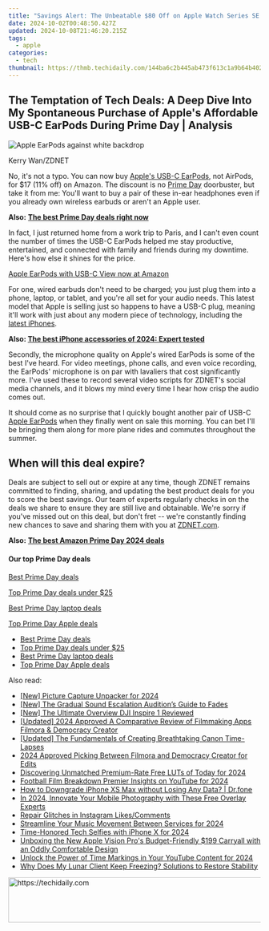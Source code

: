 ```yaml
---
title: "Savings Alert: The Unbeatable $80 Off on Apple Watch Series SE (2Nd Gen) Post-Prime Day | Exclusive Analysis by ZDNet"
date: 2024-10-02T00:48:50.427Z
updated: 2024-10-08T21:46:20.215Z
tags:
  - apple
categories:
  - tech
thumbnail: https://thmb.techidaily.com/144ba6c2b445ab473f613c1a9b64b4025f153684504ed90b87c56b4f36e8f03d.jpg
---
```


## The Temptation of Tech Deals: A Deep Dive Into My Spontaneous Purchase of Apple's Affordable USB-C EarPods During Prime Day | Analysis

![Apple EarPods against white backdrop](https://www.zdnet.com/a/img/resize/9eef7fbd8a9a18ad7cef31a3b6044145e5c27b9f/2024/06/10/6ab9a9af-3681-427f-810d-1be6b8831f81/20240425-134646.jpg?auto=webp&width=1280)

Kerry Wan/ZDNET

No, it's not a typo. You can now buy [Apple's USB-C EarPods](https://buy.geni.us/Proxy.ashx?TSID=368250&GR%5FURL=https%3A%2F%2Fwww.amazon.com%2FApple-EarPods-Headphones-Built-Control%2Fdp%2FB0CHXC5ZDX%3Ftag%3Dzd-buy-button-20%26ascsubtag%3D%5F%5FCOM%5FCLICK%5FID%5F%5F%7C8be3c3a2-3959-4d19-a809-2a9baf6bbba6%7Cdtp&dtb=1), not AirPods, for $17 (11% off) on Amazon. The discount is no [Prime Day](https://www.zdnet.com/article/best-amazon-prime-day-deals-live-2024-07-15/) doorbuster, but take it from me: You'll want to buy a pair of these in-ear headphones even if you already own wireless earbuds or aren't an Apple user. 

**Also:** [**The best Prime Day deals right now**](https://www.zdnet.com/article/best-amazon-prime-day-deals/)

In fact, I just returned home from a work trip to Paris, and I can't even count the number of times the USB-C EarPods helped me stay productive, entertained, and connected with family and friends during my downtime. Here's how else it shines for the price.

[Apple EarPods with USB-C View now at Amazon](https://buy.geni.us/Proxy.ashx?TSID=368250&GR%5FURL=https%3A%2F%2Fwww.amazon.com%2FApple-EarPods-Headphones-Built-Control%2Fdp%2FB0CHXC5ZDX%3Fth%3D1%26tag%3Dzd-buy-button-20%26ascsubtag%3D%5F%5FCOM%5FCLICK%5FID%5F%5F%7C8be3c3a2-3959-4d19-a809-2a9baf6bbba6%7Cdtp&dtb=1)

For one, wired earbuds don't need to be charged; you just plug them into a phone, laptop, or tablet, and you're all set for your audio needs. This latest model that Apple is selling just so happens to have a USB-C plug, meaning it'll work with just about any modern piece of technology, including the [latest iPhones](https://www.zdnet.com/article/best-iphone/).

**Also: [The best iPhone accessories of 2024: Expert tested](https://www.zdnet.com/article/best-iphone-accessories/)**

Secondly, the microphone quality on Apple's wired EarPods is some of the best I've heard. For video meetings, phone calls, and even voice recording, the EarPods' microphone is on par with lavaliers that cost significantly more. I've used these to record several video scripts for ZDNET's social media channels, and it blows my mind every time I hear how crisp the audio comes out.

It should come as no surprise that I quickly bought another pair of USB-C [Apple EarPods](https://buy.geni.us/Proxy.ashx?TSID=368250&GR%5FURL=https%3A%2F%2Fwww.amazon.com%2FApple-EarPods-Headphones-Built-Control%2Fdp%2FB0CHXC5ZDX%3Fth%3D1%26tag%3Dzd-buy-button-20%26ascsubtag%3D%5F%5FCOM%5FCLICK%5FID%5F%5F%7C8be3c3a2-3959-4d19-a809-2a9baf6bbba6%7Cdtp&dtb=1) when they finally went on sale this morning. You can bet I'll be bringing them along for more plane rides and commutes throughout the summer.

## When will this deal expire?

Deals are subject to sell out or expire at any time, though ZDNET remains committed to finding, sharing, and updating the best product deals for you to score the best savings. Our team of experts regularly checks in on the deals we share to ensure they are still live and obtainable. We're sorry if you've missed out on this deal, but don't fret -- we're constantly finding new chances to save and sharing them with you at [ZDNET.com](https://www.zdnet.com/). 

**Also:** [**The best Amazon Prime Day 2024 deals**](https://www.zdnet.com/article/best-early-amazon-prime-day-2024-deals/)

#### Our top Prime Day deals

[Best Prime Day deals](https://www.zdnet.com/article/best-amazon-prime-day-deals-2024-07-17/ "Best Prime Day deals")

[Top Prime Day deals under $25](https://www.zdnet.com/article/best-amazon-prime-day-deals-under-still-around/ "Top Prime Day deals under $25")

[Best Prime Day laptop deals](https://www.zdnet.com/article/best-prime-day-laptop-deals-still-around/ "Best Prime Day laptop deals")

[Top Prime Day Apple deals](https://www.zdnet.com/article/best-prime-day-apple-deals-still-around-2024/ "Top Prime Day Apple deals")

* [Best Prime Day deals](https://www.zdnet.com/article/best-amazon-prime-day-deals-2024-07-17/ "Best Prime Day deals")
* [Top Prime Day deals under $25](https://www.zdnet.com/article/best-amazon-prime-day-deals-under-still-around/ "Top Prime Day deals under $25")
* [Best Prime Day laptop deals](https://www.zdnet.com/article/best-prime-day-laptop-deals-still-around/ "Best Prime Day laptop deals")
* [Top Prime Day Apple deals](https://www.zdnet.com/article/best-prime-day-apple-deals-still-around-2024/ "Top Prime Day Apple deals")

<ins class="adsbygoogle"
     style="display:block"
     data-ad-format="autorelaxed"
     data-ad-client="ca-pub-7571918770474297"
     data-ad-slot="1223367746"></ins>

<ins class="adsbygoogle"
     style="display:block"
     data-ad-client="ca-pub-7571918770474297"
     data-ad-slot="8358498916"
     data-ad-format="auto"
     data-full-width-responsive="true"></ins>

<span class="atpl-alsoreadstyle">Also read:</span>
<div><ul>
<li><a href="https://remote-screen-capture.techidaily.com/new-picture-capture-unpacker-for-2024/"><u>[New] Picture Capture Unpacker for 2024</u></a></li>
<li><a href="https://some-tips.techidaily.com/new-the-gradual-sound-escalation-auditions-guide-to-fades/"><u>[New] The Gradual Sound Escalation Audition’s Guide to Fades</u></a></li>
<li><a href="https://some-tips.techidaily.com/new-the-ultimate-overview-dji-inspire-1-reviewed/"><u>[New] The Ultimate Overview DJI Inspire 1 Reviewed</u></a></li>
<li><a href="https://screen-activity-recording.techidaily.com/updated-2024-approved-a-comparative-review-of-filmmaking-apps-filmora-and-democracy-creator/"><u>[Updated] 2024 Approved A Comparative Review of Filmmaking Apps Filmora & Democracy Creator</u></a></li>
<li><a href="https://some-tips.techidaily.com/updated-the-fundamentals-of-creating-breathtaking-canon-time-lapses/"><u>[Updated] The Fundamentals of Creating Breathtaking Canon Time-Lapses</u></a></li>
<li><a href="https://remote-screen-capture.techidaily.com/2024-approved-picking-between-filmora-and-democracy-creator-for-edits/"><u>2024 Approved Picking Between Filmora and Democracy Creator for Edits</u></a></li>
<li><a href="https://fox-glue.techidaily.com/discovering-unmatched-premium-rate-free-luts-of-today-for-2024/"><u>Discovering Unmatched Premium-Rate Free LUTs of Today for 2024</u></a></li>
<li><a href="https://youtube-sure.techidaily.com/all-film-breakdown-premier-insights-on-youtube-for-2024/"><u>Football Film Breakdown Premier Insights on YouTube for 2024</u></a></li>
<li><a href="https://blog-min.techidaily.com/how-to-downgrade-iphone-xs-max-without-losing-any-data-drfone-by-drfone-ios-system-repair-ios-system-repair/"><u>How to Downgrade iPhone XS Max without Losing Any Data? | Dr.fone</u></a></li>
<li><a href="https://some-tips.techidaily.com/in-2024-innovate-your-mobile-photography-with-these-free-overlay-experts/"><u>In 2024, Innovate Your Mobile Photography with These Free Overlay Experts</u></a></li>
<li><a href="https://facebook-video-recording.techidaily.com/repair-glitches-in-instagram-likescomments/"><u>Repair Glitches in Instagram Likes/Comments</u></a></li>
<li><a href="https://some-tips.techidaily.com/streamline-your-music-movement-between-services-for-2024/"><u>Streamline Your Music Movement Between Services for 2024</u></a></li>
<li><a href="https://some-tips.techidaily.com/time-honored-tech-selfies-with-iphone-x-for-2024/"><u>Time-Honored Tech Selfies with iPhone X for 2024</u></a></li>
<li><a href="https://techtrends.techidaily.com/unboxing-the-new-apple-vision-pros-budget-friendly-199-carryall-with-an-oddly-comfortable-design/"><u>Unboxing the New Apple Vision Pro's Budget-Friendly $199 Carryall with an Oddly Comfortable Design</u></a></li>
<li><a href="https://some-tips.techidaily.com/unlock-the-power-of-time-markings-in-your-youtube-content-for-2024/"><u>Unlock the Power of Time Markings in Your YouTube Content for 2024</u></a></li>
<li><a href="https://win-blog.techidaily.com/why-does-my-lunar-client-keep-freezing-solutions-to-restore-stability/"><u>Why Does My Lunar Client Keep Freezing? Solutions to Restore Stability</u></a></li>
</ul></div>

<!-- affiliate ads begin -->
<a href="https://aligracehair.sjv.io/c/5597632/1880960/19272" target="_top" id="1880960">
  <img src="//a.impactradius-go.com/display-ad/19272-1880960" border="0" alt="https://techidaily.com" width="728" height="90"/>
</a>
<img height="0" width="0" src="https://aligracehair.sjv.io/i/5597632/1880960/19272" style="position:absolute;visibility:hidden;" border="0" />
<!-- affiliate ads end -->

